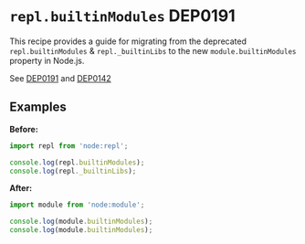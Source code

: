 # `repl.builtinModules` DEP0191

This recipe provides a guide for migrating from the deprecated `repl.builtinModules` & `repl._builtinLibs` to the new `module.builtinModules` property in Node.js.

See [DEP0191](https://nodejs.org/api/deprecations.html#DEP0191) and [DEP0142](https://nodejs.org/api/deprecations.html#DEP0142)

## Examples

**Before:**
```js
import repl from 'node:repl';

console.log(repl.builtinModules);
console.log(repl._builtinLibs);
```

**After:**
```js
import module from 'node:module';

console.log(module.builtinModules);
console.log(module.builtinModules);
```
